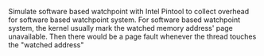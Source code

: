 Simulate software based watchpoint with Intel Pintool to collect overhead for software based watchpoint system.
For software based watchpoint system, the kernel usually mark the watched memory address' page unavailable. Then there would be a page fault whenever the thread touches the "watched address"